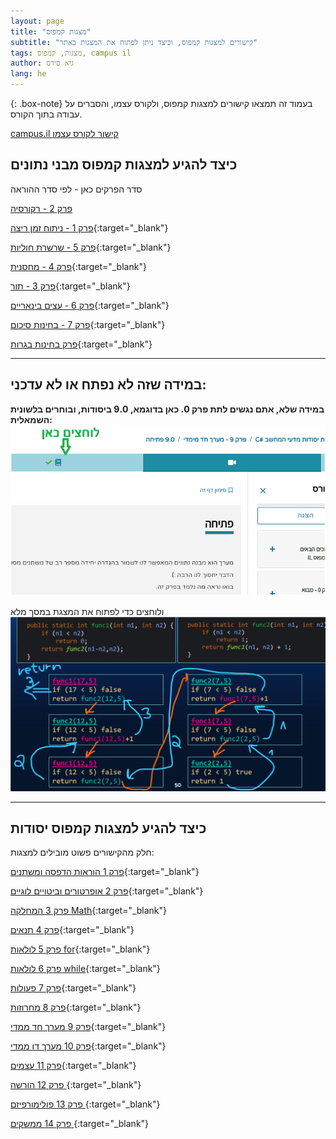 ```yaml
---
layout: page
title: "מצגות קמפוס"
subtitle: "קישורים למצגות קמפוס, וכיצד ניתן לפתוח את המצגות באתר"
tags: מצגות, קמפוס, campus il
author: גיא סידס
lang: he
---
```


{: .box-note} 
בעמוד זה תמצאו קישורים למצגות קמפוס, ולקורס עצמו, והסברים על עבודה בתוך הקורס.

[campus.il קישור לקורס עצמו](https://courses.campus.gov.il/courses/course-v1:MoE+EDU_Matric_ComputerScienceB_HE+2023_1/course/)


## כיצד להגיע למצגות קמפוס מבני נתונים

סדר הפרקים כאן - לפי סדר ההוראה

[פרק 2 - רקורסיה](https://lomdot.education.gov.il/Qualitest/CS02-recursion_new/index.html)

[פרק 1 - ניתוח זמן ריצה](https://lomdot.education.gov.il/Qualitest/CS01-runTime/index.html){:target="_blank"}

[פרק 5 - שרשרת חוליות](https://lomdot.education.gov.il/Qualitest/CS05-intNode_new/index.html){:target="_blank"}

[פרק 4 - מחסנית](https://lomdot.education.gov.il/Qualitest/CS04-stack_new/index.html){:target="_blank"}

[פרק 3 - תור](https://lomdot.education.gov.il/Qualitest/CS03-queue/index.html){:target="_blank"}

[פרק 6 - עצים בינאריים](https://lomdot.education.gov.il/Qualitest/CS06-trees/index.html){:target="_blank"}

[פרק 7 - בחינות סיכום](https://app.campus.gov.il/learning/course/course-v1:MoE+EDU_Matric_ComputerScienceB_HE+2023_1/block-v1:MoE+EDU_Matric_ComputerScienceB_HE+2023_1+type@sequential+block@5887c3183efb4cc9a9b0c71ad74d869a){:target="_blank"}

[פרק בחינות בגרות](https://app.campus.gov.il/learning/course/course-v1:MoE+EDU_Matric_ComputerScienceB_HE+2023_1/block-v1:MoE+EDU_Matric_ComputerScienceB_HE+2023_1+type@sequential+block@05799afecaf245a5b09887dd55924a41){:target="_blank"}


---

## במידה שזה לא נפתח או לא עדכני:

**במידה שלא, אתם נגשים לתת פרק 0. כאן בדוגמא, 9.0 ביסודות, ובוחרים בלשונית השמאלית:**
![alt text](image-2.png)

ולוחצים כדי לפתוח את המצגת במסך מלא
![alt text](image-3.png)

---




## כיצד להגיע למצגות קמפוס יסודות

חלק מהקישורים פשוט מובילים למצגות:

[פרק 1 הוראות הדפסה ומשתנים](https://lomdot.education.gov.il/Qualitest/CSA01-variables/index.html){:target="_blank"}

[פרק 2 אופרטורים וביטויים לוגיים](https://lomdot.education.gov.il/Qualitest/CSA02-operators_new/index.html){:target="_blank"}

[פרק 3 המחלקה Math](https://lomdot.education.gov.il/Qualitest/CSA03-MathLibrary/index.html){:target="_blank"}

[פרק 4 תנאים](https://lomdot.education.gov.il/Qualitest/CSA04-if/index.html){:target="_blank"}

[פרק 5 לולאות for](https://lomdot.education.gov.il/Qualitest/CSA05-for/index.html){:target="_blank"}

[פרק 6 לולאות while](https://lomdot.education.gov.il/Qualitest/CSA06-while/index.html){:target="_blank"}

[פרק 7 פעולות](https://lomdot.education.gov.il/Qualitest/CSA07-actions/index.html){:target="_blank"}

[פרק 8 מחרוזות](https://lomdot.education.gov.il/Qualitest/CSA08-strings/index.html){:target="_blank"}

[פרק 9 מערך חד ממדי](https://lomdot.education.gov.il/Qualitest/CSA09-1D/index.html){:target="_blank"}

[פרק 10 מערך דו ממדי](https://lomdot.education.gov.il/Qualitest/CSA10-2D/index.html){:target="_blank"}

[פרק 11 עצמים](https://lomdot.education.gov.il/Qualitest/CSA11A-objects/index.html){:target="_blank"}

[פרק 12 הורשה ](https://lomdot.education.gov.il/Qualitest/CSA11C-abstract/index.html){:target="_blank"}

[פרק 13 פולימורפיזם ](https://lomdot.education.gov.il/Qualitest/CSA12/index.html){:target="_blank"}

[פרק 14 ממשקים ](https://lomdot.education.gov.il/Qualitest/CSA13/index.html){:target="_blank"}



